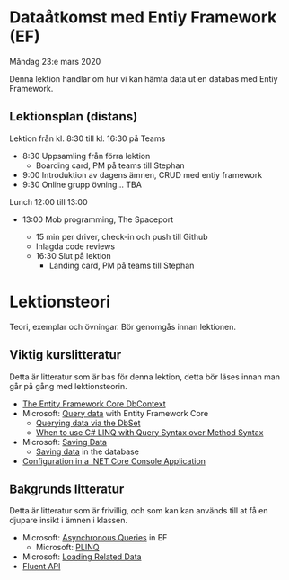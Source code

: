 # Dataåtkomst med Entiy Framework (EF)

Måndag 23:e mars 2020

Denna lektion handlar om hur vi kan hämta data ut en databas med Entiy Framework.

## Lektionsplan (distans)
Lektion från kl. 8:30 till kl. 16:30 på Teams

* 8:30 Uppsamling från förra lektion
  * Boarding card, PM på teams till Stephan
* 9:00 Introduktion av dagens ämnen, CRUD med entiy framework
* 9:30 Online grupp övning... TBA

Lunch 12:00 till 13:00

* 13:00 Mob programming, The Spaceport
  * 15 min per driver, check-in och push till Github
  * Inlagda code reviews


  - 16:30 Slut på lektion
    - Landing card, PM på teams till Stephan

# Lektionsteori

Teori, exemplar och övningar. Bör genomgås innan lektionen.

## Viktig kurslitteratur
Detta är litteratur som är bas för denna lektion, detta bör läses innan man går på gång med lektionsteorin.

* [The Entity Framework Core DbContext](https://www.learnentityframeworkcore.com/dbcontext)
* Microsoft: [Query data](https://docs.microsoft.com/en-us/ef/core/querying/) with Entity Framework Core
  * [Querying data via the DbSet](https://www.learnentityframeworkcore.com/dbset/querying-data)
  * [When to use C# LINQ with Query Syntax over Method Syntax](https://michaelscodingspot.com/when-to-use-c-linq-with-query-syntax-over-method-syntax/)
* Microsoft: [Saving Data](https://docs.microsoft.com/en-us/ef/core/saving/)
  * [Saving data](https://www.entityframeworktutorial.net/crud-operation-in-connected-scenario-entity-framework.aspx) in the database
* [Configuration in a .NET Core Console Application](article_configuration.md)

## Bakgrunds litteratur
Detta är litteratur som är frivillig, och som kan kan används till at få en djupare insikt i ämnen i klassen.

* Microsoft: [Asynchronous Queries](https://docs.microsoft.com/en-us/ef/core/querying/async) in EF
  * Microsoft: [PLINQ](https://docs.microsoft.com/en-us/dotnet/standard/parallel-programming/parallel-linq-plinq)
* Microsoft: [Loading Related Data](https://docs.microsoft.com/en-us/ef/core/querying/related-data?wt.mc_id=personal-blog-chnoring)
* [Fluent API](https://entityframeworkcore.com/model-fluent-api)
